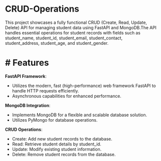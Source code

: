 # CRUD-Operations
This project showcases a fully functional CRUD (Create, Read, Update, Delete) API for managing student data using FastAPI and MongoDB.The API handles essential operations for student records with fields such as student_name, student_id, student_email, student_contact, student_address, student_age, and student_gender.


# # Features
**FastAPI Framework**:
- Utilizes the modern, fast (high-performance) web framework FastAPI to handle HTTP requests efficiently.
- Asynchronous capabilities for enhanced performance.

**MongoDB Integration**:
- Implements MongoDB for a flexible and scalable database solution.
- Utilizes PyMongo for database operations.

**CRUD Operations**:
- Create: Add new student records to the database.
- Read: Retrieve student details by student_id.
- Update: Modify existing student information.
- Delete: Remove student records from the database.
